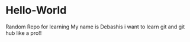 # Hello-World
Random Repo for learning
My name is Debashis
i want to learn git and git hub like a pro!!
